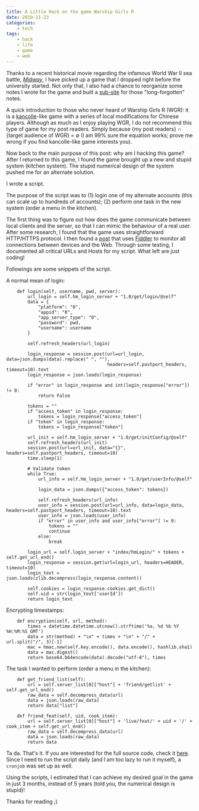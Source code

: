 ```yaml
---
title: A Little Hack on the game Warship Girls R
date: 2019-11-23
categories:
    - tech
tags:
    - hack
    - life
    - game
    - web
---
```


Thanks to a recent historical movie regarding the infamous World War II sea battle, [_Midway_][midway-movie], 
I have picked up a game that I dropped right before the university started.
Not only that, 
I also had a chance to reorganize some notes I wrote for the game and built a [sub-site][warship-site] for those "long-forgotten" notes.

A quick introduction to those who never heard of Warship Girls R (WGR):
it is a [kancolle][kancolle-wiki]-like game with a series of local modifications for Chinese players.
Although as much as I enjoy playing WGR, I do not recommend this type of game for my post readers.
Simply because {my post readers} ∩ {target audience of WGR} = ∅
(I am 99% sure the equation works; prove me wrong if you find kancolle-like game interests you).

Now back to the main purpose of this post: why am I hacking this game?
After I returned to this game, I found the game brought up a new and stupid system (kitchen system).
The stupid numerical design of the system pushed me for an alternate solution.

I wrote a script.

The purpose of the script was to
(1) login one of my alternate accounts (this can scale up to hundreds of accounts);
(2) perform one task in the new system (order a menu in the kitchen).

The first thing was to figure out how does the game communicate between local clients and the server,
so that I can mimic the behaviour of a real user.
After some research, I found that the game uses straightforward HTTP/HTTPS protocol.
I then found a [post][1] that uses [Fiddler][2] to monitor all connections between devices and the Web.
Through some testing, I documented all critical URLs and Hosts for my script. What left are just coding!

Followings are some snippets of the script.

A normal mean of login:

```
    def login(self, username, pwd, server):
        url_login = self.hm_login_server + "1.0/get/login/@self"
        data = {
            "platform": "0",
            "appid": "0",
            "app_server_type": "0",
            "password": pwd,
            "username": username
        }

        self.refresh_headers(url_login)

        login_response = session.post(url=url_login, data=json.dumps(data).replace(" ", ""),
                                      headers=self.pastport_headers, timeout=10).text
        login_response = json.loads(login_response)

        if "error" in login_response and int(login_response["error"]) != 0:
            return False

        tokens = ""
        if "access_token" in login_response:
            tokens = login_response["access_token"]
        if "token" in login_response:
            tokens = login_response["token"]

        url_init = self.hm_login_server + "1.0/get/initConfig/@self"
        self.refresh_headers(url_init)
        session.post(url=url_init, data="{}", headers=self.pastport_headers, timeout=10)
        time.sleep(1)

        # Validate token
        while True:
            url_info = self.hm_login_server + "1.0/get/userInfo/@self"

            login_data = json.dumps({"access_token": tokens})

            self.refresh_headers(url_info)
            user_info = session.post(url=url_info, data=login_data, headers=self.pastport_headers, timeout=10).text
            user_info = json.loads(user_info)
            if "error" in user_info and user_info["error"] != 0:
                tokens = ""
                continue
            else:
                break

        login_url = self.login_server + "index/hmLogin/" + tokens + self.get_url_end()
        login_response = session.get(url=login_url, headers=HEADER, timeout=10)
        login_text = json.loads(zlib.decompress(login_response.content))

        self.cookies = login_response.cookies.get_dict()
        self.uid = str(login_text['userId'])
        return login_text
```

Encrypting timestamps: 

```
    def encryption(self, url, method):
        times = datetime.datetime.utcnow().strftime('%a, %d %b %Y %H:%M:%S GMT')
        data = str(method) + "\n" + times + "\n" + "/" + url.split("/", 3)[-1]
        mac = hmac.new(self.key.encode(), data.encode(), hashlib.sha1)
        data = mac.digest()
        return base64.b64encode(data).decode("utf-8"), times
```

The task I wanted to perform (order a menu in the kitchen):

```
    def get_friend_list(self):
        url = self.server_list[0]["host"] + 'friend/getlist' + self.get_url_end()
        raw_data = self.decompress_data(url)
        data = json.loads(raw_data)
        return data["list"]
    
    def friend_feat(self, uid, cook_item):
        url = self.server_list[0]["host"] + 'live/feat/' + uid + '/' + cook_item + self.get_url_end()
        raw_data = self.decompress_data(url)
        data = json.loads(raw_data)
        return data
```

Ta da. That's it. If you are interested for the full source code, check it [here][3].
Since I need to run the script daily (and I am too lazy to run it myself), a `cronjob` was set up as well.

Using the scripts, I estimated that I can achieve my desired goal in the game in just 3 months, instead of 5 years (told you, the numerical design is stupid)!

Thanks for reading ;)


[midway-movie]: https://www.imdb.com/title/tt6924650/
[warship-site]: https://warship.yanqing-wu.com
[kancolle-wiki]: https://en.wikipedia.org/wiki/Kantai_Collection
[1]: https://blog.renqiancheng.com/2019/01/Fiddler-%E5%AE%89%E5%8D%93%E6%89%8B%E6%9C%BA%E6%8A%93%E5%8C%85%E6%95%99%E7%A8%8B.html
[2]: https://www.telerik.com/fiddler
[3]: https://git.io/JePLz
